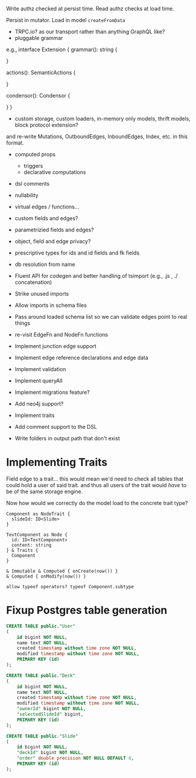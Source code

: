Write authz checked at persist time.
Read authz checks at load time.

Persist in mutator.
Load in model `createFromData`

- TRPC.io? as our transport rather than anything GraphQL like?
- pluggable grammar

e.g.,
interface Extension {
  grammar(): string {

  }

  actions(): SemanticActions {

  }

  condensor(): Condensor {

  }
}

- custom storage, custom loaders, in-memory only models, thrift models, block protocol extension?

and re-write Mutations, OutboundEdges, InboundEdges, Index, etc. in this format.

- computed props
  - triggers
  - declarative computations
- dsl comments
- nullability
- virtual edges / functions...
- custom fields and edges?
- parametrizied fields and edges?
- object, field and edge privacy?

- prescriptive types for ids and id fields and fk fields
- db resolution from name
- Fluent API for codegen and better handling of tsimport (e.g., .js , ./ concatenation)
- Strike unused imports
- Allow imports in schema files
- Pass around loaded schema list so we can validate edges point to real things
- re-visit EdgeFn and NodeFn functions
- Implement junction edge support
- Implement edge reference declarations and edge data
- Implement validation
- Implement queryAll
- Implement migrations feature?
- Add neo4j support?
- Implement traits
- Add comment support to the DSL
- Write folders in output path that don't exist


# Implementing Traits

Field edge to a trait... this would mean we'd need to check all tables that could hold a user of said trait.
and thus all users of the trait would _have_ to be of the same storage engine.

Now how would we correctly do the model load to the concrete trait type?


```aphro
Component as NodeTrait {
  slideId: ID<Slide>
}

TextComponent as Node {
  id: ID<TextComponent>
  content: string
} & Traits {
  Component
}

& Immutable & Computed { onCreate(now()) }
& Computed { onModify(now()) }

allow typeof operators? typeof Component.subtype
```

# Fixup Postgres table generation

```sql
CREATE TABLE public."User"
(
    id bigint NOT NULL,
    name text NOT NULL,
    created timestamp without time zone NOT NULL,
    modified timestamp without time zone NOT NULL,
    PRIMARY KEY (id)
);

CREATE TABLE public."Deck"
(
    id bigint NOT NULL,
    name text NOT NULL,
    created timestamp without time zone NOT NULL,
    modified timestamp without time zone NOT NULL,
    "ownerId" bigint NOT NULL,
    "selectedSlideId" bigint,
    PRIMARY KEY (id)
);

CREATE TABLE public."Slide"
(
    id bigint NOT NULL,
    "deckId" bigint NOT NULL,
    "order" double precision NOT NULL DEFAULT 0,
    PRIMARY KEY (id)
);
```